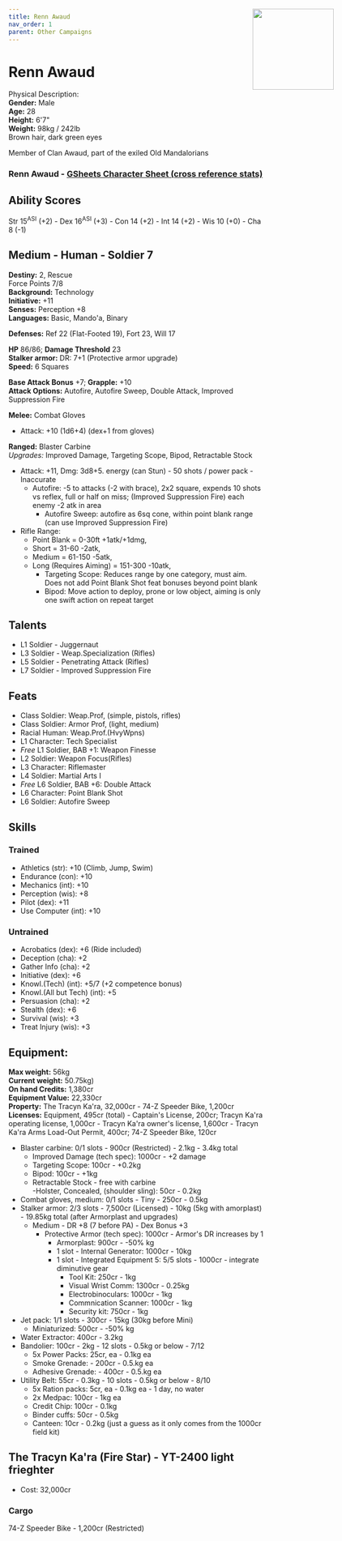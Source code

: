 ```yaml
---
title: Renn Awaud
nav_order: 1
parent: Other Campaigns
---
```


# Renn Awaud
Physical Description: <br>
**Gender:** Male <br>
**Age:** 28 <br>
**Height:** 6'7" <br>
**Weight:** 98kg / 242lb <br>
Brown hair, dark green eyes <br>

Member of Clan Awaud, part of the exiled Old Mandalorians

<img src='https://i.imgur.com/Yfzzzqr.png' style='position:absolute; top:70px; right:90px; width:160px; z-index:1000;'>


###  Renn Awaud - [GSheets Character Sheet (cross reference stats)](https://docs.google.com/spreadsheets/d/18OLUHlmyXmHf8nZFQkgi2o-SjTexzg2ApOWmHusr1XY/edit?usp=sharing)

## Ability Scores <br> 
Str 15<sup>ASI</sup> (+2) - Dex 16<sup>ASI</sup> (+3) - Con 14 (+2) - Int 14 (+2) - Wis 10 (+0) - Cha 8 (-1)

## Medium - Human - Soldier 7
**Destiny:** 2, Rescue <br> Force Points 7/8 <br>
**Background:** Technology <br>
**Initiative:** +11 <br> 
**Senses:** Perception +8 <br>
**Languages:** Basic, Mando'a, Binary

**Defenses:** Ref 22 (Flat-Footed 19), Fort 23, Will 17

**HP** 86/86; **Damage Threshold** 23 <br>
**Stalker armor:** DR: 7+1 (Protective armor upgrade) <br>
**Speed:** 6 Squares <br>

**Base Attack Bonus** +7; **Grapple:** +10 <br>
**Attack Options:** Autofire, Autofire Sweep, Double Attack, Improved Suppression Fire <br>

**Melee:** Combat Gloves <br>
- Attack: +10 (1d6+4) (dex+1 from gloves)

**Ranged:** Blaster Carbine <br>
*Upgrades:* Improved Damage, Targeting Scope, Bipod, Retractable Stock <br>
- Attack: +11, Dmg: 3d8+5. energy (can Stun) - 50 shots / power pack - Inaccurate<br>
    - Autofire: -5 to attacks (-2 with brace), 2x2 square, expends 10 shots <br> vs reflex, full or half on miss; (Improved Suppression Fire) each enemy -2 atk in area <br>
        - Autofire Sweep: autofire as 6sq cone, within point blank range <br> (can use Improved Suppression Fire) <br>
- Rifle Range: 
    - Point Blank = 0-30ft +1atk/+1dmg, 
    - Short = 31-60 -2atk, 
    - Medium = 61-150 -5atk, 
    - Long (Requires Aiming) = 151-300 -10atk, <br>
        - Targeting Scope: Reduces range by one category, must aim. Does not add Point Blank Shot feat bonuses beyond point blank <br>
        - Bipod: Move action to deploy, prone or low object, aiming is only one swift action on repeat target <br>

## Talents
- L1 Soldier - Juggernaut <br>
- L3 Soldier - Weap.Specialization (Rifles) <br>
- L5 Soldier - Penetrating Attack (Rifles) <br>
- L7 Soldier - Improved Suppression Fire <br>

## Feats 
- Class Soldier: Weap.Prof, (simple, pistols, rifles) <br>
- Class Soldier: Armor Prof, (light, medium) <br>
- Racial Human: Weap.Prof.(HvyWpns) <br>
- L1 Character: Tech Specialist <br>
- *Free* L1 Soldier, BAB +1: Weapon Finesse <br>
- L2 Soldier: Weapon Focus(Rifles) <br>
- L3 Character: Riflemaster <br>
- L4 Soldier: Martial Arts I <br>
- *Free* L6 Soldier, BAB +6: Double Attack <br>
- L6 Character: Point Blank Shot <br>
- L6 Soldier: Autofire Sweep <br>

## Skills
### Trained
- Athletics (str): +10 (Climb, Jump, Swim) <br>
- Endurance (con): +10 <br>
- Mechanics (int): +10 <br>
- Perception (wis): +8 <br>
- Pilot (dex): +11 <br>
- Use Computer (int): +10 <br>

### Untrained
- Acrobatics (dex): +6 (Ride included) <br>
- Deception (cha): +2 <br>
- Gather Info (cha): +2 <br>
- Initiative (dex): +6 <br>
- Knowl.(Tech) (int): +5/7 (+2 competence bonus) <br>
- Knowl.(All but Tech) (int): +5 <br>
- Persuasion (cha): +2 <br>
- Stealth (dex): +6 <br>
- Survival (wis): +3 <br>
- Treat Injury (wis): +3 <br>


## Equipment:
**Max weight:** 56kg <br>
**Current weight:** 50.75kg) <br>
**On hand Credits:** 1,380cr <br>
**Equipment Value:** 22,330cr <br>
**Property:** The Tracyn Ka'ra, 32,000cr - 74-Z Speeder Bike, 1,200cr <br>
**Licenses:** Equipment, 495cr (total) - Captain's License, 200cr; Tracyn Ka'ra operating license, 1,000cr - Tracyn Ka'ra owner's license, 1,600cr - Tracyn Ka'ra Arms Load-Out Permit, 400cr; 74-Z Speeder Bike, 120cr

- Blaster carbine: 0/1 slots - 900cr (Restricted) - 2.1kg - 3.4kg total <br>
    - Improved Damage (tech spec): 1000cr - +2 damage <br>
    - Targeting Scope: 100cr - +0.2kg <br>
    - Bipod: 100cr - +1kg <br>
    - Retractable Stock - free with carbine <br>
-Holster, Concealed, (shoulder sling): 50cr - 0.2kg
- Combat gloves, medium: 0/1 slots - Tiny - 250cr - 0.5kg
- Stalker armor: 2/3 slots - 7,500cr (Licensed) - 10kg (5kg with amorplast) - 19.85kg total (after Armorplast and upgrades) <br>
    -  Medium - DR +8 (7 before PA) - Dex Bonus +3
        - Protective Armor (tech spec): 1000cr - Armor's DR increases by 1
            - Armorplast: 900cr - -50% kg
            - 1 slot - Internal Generator: 1000cr - 10kg
            - 1 slot - Integrated Equipment 5: 5/5 slots - 1000cr - integrate diminutive gear
                - Tool Kit: 250cr - 1kg
                - Visual Wrist Comm: 1300cr - 0.25kg
                - Electrobinoculars: 1000cr - 1kg
                - Commnication Scanner: 1000cr - 1kg
                - Security kit: 750cr - 1kg
- Jet pack: 1/1 slots - 300cr - 15kg (30kg before Mini)
    - Miniaturized: 500cr -  -50% kg
- Water Extractor: 400cr - 3.2kg
- Bandolier: 100cr - 2kg - 12 slots - 0.5kg or below - 7/12
    - 5x Power Packs: 25cr, ea - 0.1kg ea
    - Smoke Grenade: - 200cr - 0.5.kg ea
    - Adhesive Grenade: - 400cr - 0.5.kg ea
- Utility Belt: 55cr - 0.3kg - 10 slots - 0.5kg or below - 8/10
    - 5x Ration packs: 5cr, ea - 0.1kg ea - 1 day, no water
    - 2x Medpac: 100cr - 1kg ea
    - Credit Chip: 100cr - 0.1kg
    - Binder cuffs: 50cr - 0.5kg
    - Canteen: 10cr - 0.2kg (just a guess as it only comes from the 1000cr field kit)

## The Tracyn Ka'ra (Fire Star) - YT-2400 light frieghter
- Cost: 32,000cr

### Cargo
74-Z Speeder Bike - 1,200cr (Restricted)
